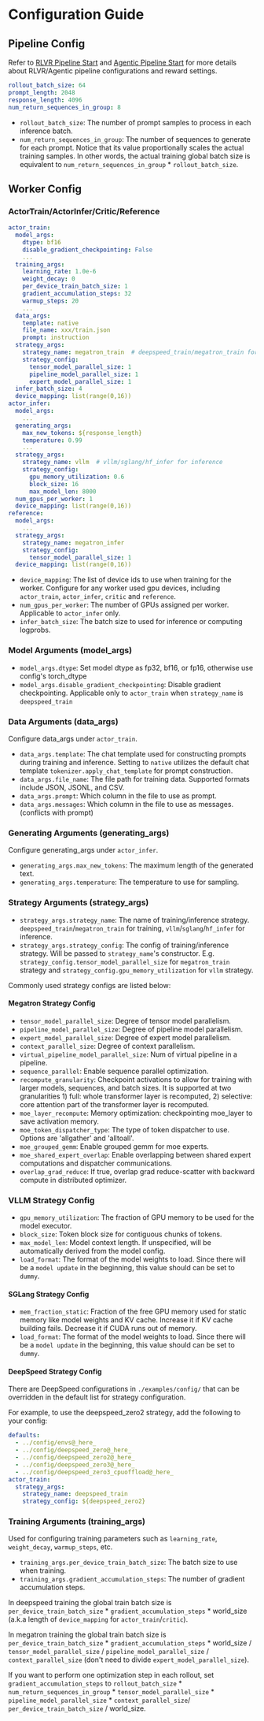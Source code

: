 # Configuration Guide

## Pipeline Config

Refer to [RLVR Pipeline Start](https://alibaba.github.io/ROLL/docs/English/StepByStep/rlvr_pipeline_start) and [Agentic Pipeline Start](https://alibaba.github.io/ROLL/docs/English/StepByStep/agent_pipeline_start) for more details about RLVR/Agentic pipeline configurations and reward settings.

```yaml
rollout_batch_size: 64
prompt_length: 2048
response_length: 4096
num_return_sequences_in_group: 8
```

- `rollout_batch_size`: The number of prompt samples to process in each inference batch.
- `num_return_sequences_in_group`: The number of sequences to generate for each prompt. Notice that its value proportionally scales the actual training samples. In other words, the actual training global batch size is equivalent to `num_return_sequences_in_group` * `rollout_batch_size`.

## Worker Config

### ActorTrain/ActorInfer/Critic/Reference

```yaml
actor_train:
  model_args:
    dtype: bf16
    disable_gradient_checkpointing: False
    ...
  training_args:
    learning_rate: 1.0e-6
    weight_decay: 0
    per_device_train_batch_size: 1
    gradient_accumulation_steps: 32
    warmup_steps: 20
    ...
  data_args:
    template: native
    file_name: xxx/train.json
    prompt: instruction
  strategy_args:
    strategy_name: megatron_train  # deepspeed_train/megatron_train for training
    strategy_config:
      tensor_model_parallel_size: 1
      pipeline_model_parallel_size: 1
      expert_model_parallel_size: 1
  infer_batch_size: 4
  device_mapping: list(range(0,16))
actor_infer:
  model_args:
    ...
  generating_args:
    max_new_tokens: ${response_length}
    temperature: 0.99
    ...
  strategy_args:
    strategy_name: vllm  # vllm/sglang/hf_infer for inference
    strategy_config:
      gpu_memory_utilization: 0.6
      block_size: 16
      max_model_len: 8000
  num_gpus_per_worker: 1
  device_mapping: list(range(0,16))
reference:
  model_args:
    ...
  strategy_args:
    strategy_name: megatron_infer
    strategy_config:
      tensor_model_parallel_size: 1
  device_mapping: list(range(0,16))
```

- `device_mapping`: The list of device ids to use when training for the worker. Configure for any worker used gpu devices, including `actor_train`, `actor_infer`, `critic` and `reference`.
- `num_gpus_per_worker`: The number of GPUs assigned per worker. Applicable to `actor_infer` only.
- `infer_batch_size`: The batch size to used for inference or computing logprobs. 

### Model Arguments (**model_args**)

- `model_args.dtype`: Set model dtype as fp32, bf16, or fp16, otherwise use config's torch_dtype
- `model_args.disable_gradient_checkpointing`: Disable gradient checkpointing. Applicable only to `actor_train` when `strategy_name` is `deepspeed_train`

### Data Arguments (**data_args**)

Configure data_args under `actor_train`.

- `data_args.template`: The chat template used for constructing prompts during training and inference. Setting to `native` utilizes the default chat template `tokenizer.apply_chat_template` for prompt construction.
- `data_args.file_name`: The file path for training data. Supported formats include JSON, JSONL, and CSV.
- `data_args.prompt`: Which column in the file to use as prompt.
- `data_args.messages`: Which column in the file to use as messages. (conflicts with prompt)

### Generating Arguments (**generating_args**)

Configure generating_args under `actor_infer`.

- `generating_args.max_new_tokens`: The maximum length of the generated text.
- `generating_args.temperature`: The temperature to use for sampling.

### Strategy Arguments (**strategy_args**)

- `strategy_args.strategy_name`: The name of training/inference strategy. `deepspeed_train`/`megatron_train` for training, `vllm`/`sglang`/`hf_infer` for inference.
- `strategy_args.strategy_config`: The config of training/inference strategy. Will be passed to `strategy_name`'s constructor. E.g. `strategy_config.tensor_model_parallel_size` for `megatron_train` strategy and `strategy_config.gpu_memory_utilization` for `vllm` strategy.

Commonly used strategy configs are listed below:

#### Megatron Strategy Config

- `tensor_model_parallel_size`: Degree of tensor model parallelism.
- `pipeline_model_parallel_size`: Degree of pipeline model parallelism.
- `expert_model_parallel_size`: Degree of expert model parallelism.
- `context_parallel_size`: Degree of context parallelism.
- `virtual_pipeline_model_parallel_size`: Num of virtual pipeline in a pipeline.
- `sequence_parallel`: Enable sequence parallel optimization.
- `recompute_granularity`: Checkpoint activations to allow for training with larger models, sequences, and batch sizes. It is supported at two granularities 1) full: whole transformer layer is recomputed, 2) selective: core attention part of the transformer layer is recomputed.
- `moe_layer_recompute`: Memory optimization: checkpointing moe_layer to save activation memory.
- `moe_token_dispatcher_type`: The type of token dispatcher to use. Options are 'allgather' and 'alltoall'.
- `moe_grouped_gemm`: Enable grouped gemm for moe experts.
- `moe_shared_expert_overlap`: Enable overlapping between shared expert computations and dispatcher communications.
- `overlap_grad_reduce`: If true, overlap grad reduce-scatter with backward compute in distributed optimizer.


### VLLM Strategy Config

- `gpu_memory_utilization`: The fraction of GPU memory to be used for the model executor.
- `block_size`: Token block size for contiguous chunks of tokens.
- `max_model_len`: Model context length. If unspecified, will be automatically derived from the model config.
- `load_format`: The format of the model weights to load. Since there will be a `model update` in the beginning, this value should can be set to `dummy`.

#### SGLang Strategy Config

- `mem_fraction_static`: Fraction of the free GPU memory used for static memory like model weights and KV cache. Increase it if KV cache building fails. Decrease it if CUDA runs out of memory.
- `load_format`: The format of the model weights to load. Since there will be a `model update` in the beginning, this value should can be set to `dummy`.


#### DeepSpeed Strategy Config

There are DeepSpeed configurations in `./examples/config/` that can be overridden in the default list for strategy configuration.

For example, to use the deepspeed_zero2 strategy, add the following to your config:

```yaml
defaults:
  - ../config/envs@_here_
  - ../config/deepspeed_zero@_here_
  - ../config/deepspeed_zero2@_here_
  - ../config/deepspeed_zero3@_here_
  - ../config/deepspeed_zero3_cpuoffload@_here_
actor_train:
  strategy_args:
    strategy_name: deepspeed_train
    strategy_config: ${deepspeed_zero2}
```

### Training Arguments (**training_args**)

Used for configuring training parameters such as `learning_rate`, `weight_decay`, `warmup_steps`, etc.

- `training_args.per_device_train_batch_size`: The batch size to use when training.
- `training_args.gradient_accumulation_steps`: The number of gradient accumulation steps.

In deepspeed training the global train batch size is `per_device_train_batch_size` \* `gradient_accumulation_steps` \* world_size (a.k.a length of `device_mapping` for `actor_train`/`critic`).

In megatron training the global train batch size is `per_device_train_batch_size` \* `gradient_accumulation_steps` \* world_size / `tensor_model_parallel_size` / `pipeline_model_parallel_size` / `context_parallel_size` (don't need to divide `expert_model_parallel_size`).

If you want to perform one optimization step in each rollout, set `gradient_accumulation_steps` to `rollout_batch_size` \* `num_return_sequences_in_group` \* `tensor_model_parallel_size` \* `pipeline_model_parallel_size` \* `context_parallel_size`/ `per_device_train_batch_size` / world_size.
